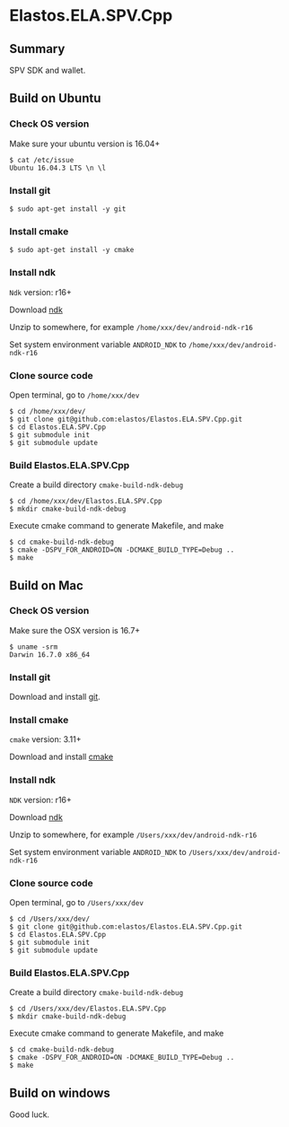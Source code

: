 # Elastos.ELA.SPV.Cpp

## Summary
SPV SDK and wallet.

## Build on Ubuntu
### Check OS version
Make sure your ubuntu version is 16.04+
```shell
$ cat /etc/issue
Ubuntu 16.04.3 LTS \n \l
```

### Install git
```shell
$ sudo apt-get install -y git
```

### Install cmake
```shell
$ sudo apt-get install -y cmake
```

### Install ndk
`Ndk` version: r16+

Download [ndk](https://developer.android.com/ndk/downloads/)

Unzip to somewhere, for example `/home/xxx/dev/android-ndk-r16`

Set system environment variable `ANDROID_NDK` to `/home/xxx/dev/android-ndk-r16`

### Clone source code
Open terminal, go to `/home/xxx/dev`
```shell
$ cd /home/xxx/dev/
$ git clone git@github.com:elastos/Elastos.ELA.SPV.Cpp.git
$ cd Elastos.ELA.SPV.Cpp
$ git submodule init
$ git submodule update
```

### Build Elastos.ELA.SPV.Cpp

Create a build directory `cmake-build-ndk-debug`
```shell
$ cd /home/xxx/dev/Elastos.ELA.SPV.Cpp
$ mkdir cmake-build-ndk-debug
```

Execute cmake command to generate Makefile, and make
```shell
$ cd cmake-build-ndk-debug
$ cmake -DSPV_FOR_ANDROID=ON -DCMAKE_BUILD_TYPE=Debug ..
$ make
```


## Build on Mac
### Check OS version
Make sure the OSX version is 16.7+

```shell
$ uname -srm
Darwin 16.7.0 x86_64
```

### Install git
Download and install [git](https://www.git-scm.com/downloads).

### Install cmake
`cmake` version: 3.11+

Download and install [cmake](https://cmake.org/download/)

### Install ndk
`NDK` version: r16+

Download [ndk](https://developer.android.com/ndk/downloads/)

Unzip to somewhere, for example `/Users/xxx/dev/android-ndk-r16`

Set system environment variable `ANDROID_NDK` to `/Users/xxx/dev/android-ndk-r16`

### Clone source code
Open terminal, go to `/Users/xxx/dev`
```shell
$ cd /Users/xxx/dev/
$ git clone git@github.com:elastos/Elastos.ELA.SPV.Cpp.git
$ cd Elastos.ELA.SPV.Cpp
$ git submodule init
$ git submodule update
```

### Build Elastos.ELA.SPV.Cpp

Create a build directory `cmake-build-ndk-debug`
```shell
$ cd /Users/xxx/dev/Elastos.ELA.SPV.Cpp
$ mkdir cmake-build-ndk-debug
```

Execute cmake command to generate Makefile, and make
```shell
$ cd cmake-build-ndk-debug
$ cmake -DSPV_FOR_ANDROID=ON -DCMAKE_BUILD_TYPE=Debug ..
$ make
```


## Build on windows

Good luck.
